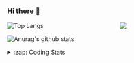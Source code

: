 ### Hi there 👋

<!--
**tao8687/tao8687** is a ✨ _special_ ✨ repository because its `README.md` (this file) appears on your GitHub profile.

Here are some ideas to get you started:

- 🔭 I’m currently working on ...
- 🌱 I’m currently learning ...
- 👯 I’m looking to collaborate on ...
- 🤔 I’m looking for help with ...
- 💬 Ask me about ...
- 📫 How to reach me: ...
- 😄 Pronouns: ...
- ⚡ Fun fact: ...
-->

<img align='right' src="https://media.giphy.com/media/M9gbBd9nbDrOTu1Mqx/giphy.gif" width="240">

  
![Top Langs](https://github-readme-stats.vercel.app/api/top-langs/?username=tao8687&layout=compact&title_color=23238E&text_color=A67D3D)

![Anurag's github stats](https://github-readme-stats.vercel.app/api?username=tao8687&show_icons=true&&text_color=A67D3D&title_color=23238E&show_icons=false&count_private=true&hide=stars)

<details>
  <summary>:zap: Coding Stats</summary>
  <br>
    
<!--START_SECTION:waka-->
![Code Time](http://img.shields.io/badge/Code%20Time-1%2C365%20hrs%2025%20mins-blue)

![Profile Views](http://img.shields.io/badge/Profile%20Views-11-blue)

**🐱 My GitHub Data** 

> 📦 1.5 MB Used in GitHub's Storage 
 > 
> 🏆 233 Contributions in the Year 2023
 > 
> 🚫 Not Opted to Hire
 > 
> 📜 50 Public Repositories 
 > 
> 🔑 22 Private Repositories 
 > 
**I'm an Early 🐤** 

```text
🌞 Morning                1103 commits        █████████████████████░░░░   84.39 % 
🌆 Daytime                84 commits          ██░░░░░░░░░░░░░░░░░░░░░░░   06.43 % 
🌃 Evening                116 commits         ██░░░░░░░░░░░░░░░░░░░░░░░   08.88 % 
🌙 Night                  4 commits           ░░░░░░░░░░░░░░░░░░░░░░░░░   00.31 % 
```
📅 **I'm Most Productive on Wednesday** 

```text
Monday                   188 commits         ████░░░░░░░░░░░░░░░░░░░░░   14.38 % 
Tuesday                  175 commits         ███░░░░░░░░░░░░░░░░░░░░░░   13.39 % 
Wednesday                240 commits         █████░░░░░░░░░░░░░░░░░░░░   18.36 % 
Thursday                 166 commits         ███░░░░░░░░░░░░░░░░░░░░░░   12.70 % 
Friday                   184 commits         ████░░░░░░░░░░░░░░░░░░░░░   14.08 % 
Saturday                 180 commits         ███░░░░░░░░░░░░░░░░░░░░░░   13.77 % 
Sunday                   174 commits         ███░░░░░░░░░░░░░░░░░░░░░░   13.31 % 
```


📊 **This Week I Spent My Time On** 

```text
🕑︎ Time Zone: Asia/Shanghai

💬 Programming Languages: 
Bash                     29 mins             ███████████████████░░░░░░   76.44 % 
C++                      5 mins              ███░░░░░░░░░░░░░░░░░░░░░░   12.86 % 
Other                    2 mins              ██░░░░░░░░░░░░░░░░░░░░░░░   07.18 % 
CMake                    0 secs              ░░░░░░░░░░░░░░░░░░░░░░░░░   02.00 % 
Git Config               0 secs              ░░░░░░░░░░░░░░░░░░░░░░░░░   00.82 % 

🔥 Editors: 
VS Code                  38 mins             █████████████████████████   100.00 % 

🐱‍💻 Projects: 
RoadMarkingExtraction    30 mins             ███████████████████░░░░░░   77.47 % 
TS0845_208               8 mins              ██████░░░░░░░░░░░░░░░░░░░   22.53 % 

💻 Operating System: 
Linux                    38 mins             █████████████████████████   100.00 % 
```

**I Mostly Code in Python** 

```text
Python                   9 repos             ████████░░░░░░░░░░░░░░░░░   31.03 % 
C++                      7 repos             ██████░░░░░░░░░░░░░░░░░░░   24.14 % 
JavaScript               2 repos             ██░░░░░░░░░░░░░░░░░░░░░░░   06.90 % 
Batchfile                1 repo              █░░░░░░░░░░░░░░░░░░░░░░░░   03.45 % 
HTML                     1 repo              █░░░░░░░░░░░░░░░░░░░░░░░░   03.45 % 
```



**Timeline**

![Lines of Code chart](https://raw.githubusercontent.com/tao8687/tao8687/master/assets/bar_graph.png)


 Last Updated on 20/08/2023 01:10:37 UTC
<!--END_SECTION:waka-->
</details>
